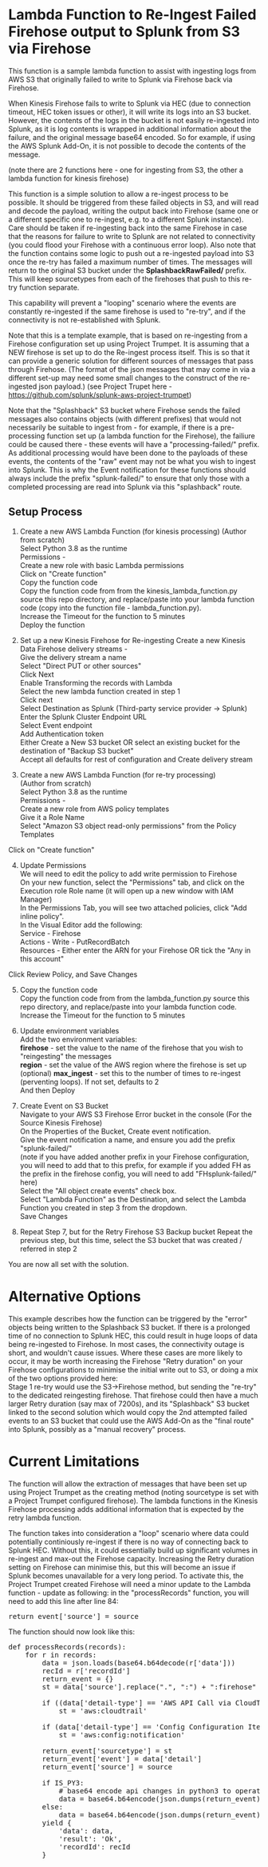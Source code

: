 # Lambda Function to Re-Ingest Failed Firehose output to Splunk from S3 via Firehose

This function is a sample lambda function to assist with ingesting logs from AWS S3 that originally failed to write to Splunk via Firehose back via Firehose.

When Kinesis Firehose fails to write to Splunk via HEC (due to connection timeout, HEC token issues or other), it will write its logs into an S3 bucket. However, the contents of the logs in the bucket is not easily re-ingested into Splunk, as it is log contents is wrapped in additional information about the failure, and the original message base64 encoded. So for example, if using the AWS Splunk Add-On, it is not possible to decode the contents of the message.

(note there are 2 functions here - one for ingesting from S3, the other a lambda function for kinesis firehose)

This function is a simple solution to allow a re-ingest process to be possible. It should be triggered from these failed objects in S3, and will read and decode the payload, writing the output back into Firehose (same one or a different specific one to re-ingest, e.g. to a different Splunk instance). Care should be taken if re-ingesting back into the same Firehose in case that the reasons for failure to write to Splunk are not related to connectivity (you could flood your Firehose with a continuous error loop).
Also note that the function contains some logic to push out a re-ingested payload into S3 once the re-try has failed a maximum number of times. The messages will return to the original S3 bucket under the **SplashbackRawFailed/** prefix. This will keep sourcetypes from each of the firehoses that push to this re-try function separate.

This capability will prevent a "looping" scenario where the events are constantly re-ingested if the same firehose is used to "re-try", and if the connectivity is not re-established with Splunk. 

Note that this is a template example, that is based on re-ingesting from a Firehose configuration set up using Project Trumpet. It is assuming that a NEW firehose is set up to do the Re-ingest process itself. This is so that it can provide a generic solution for different sources of messages that pass through Firehose. (The format of the json messages that may come in via a different set-up may need some small changes to the construct of the re-ingested json payload.)
(see Project Trupet here - https://github.com/splunk/splunk-aws-project-trumpet)

Note that the "Splashback" S3 bucket where Firehose sends the failed messages also contains objects (with different prefixes) that would not necessarily be suitable to ingest from - for example, if there is a pre-processing function set up (a lambda function for the Firehose), the failiure could be caused there - these events will have a "processing-failed/" prefix. As additional processing would have been done to the payloads of these events, the contents of the "raw" event may not be what you wish to ingest into Splunk. This is why the Event notification for these functions should always include the prefix "splunk-failed/" to ensure that only those with a completed processing are read into Splunk via this "splashback" route.

## Setup Process

1. Create a new AWS Lambda Function (for kinesis processing)
(Author from scratch)<br>
Select Python 3.8 as the runtime<br>
Permissions - <br>
Create a new role with basic Lambda permissions<br>
Click on "Create function"<br>
Copy the function code <br>
Copy the function code from from the kinesis_lambda_function.py source this repo directory, and replace/paste into your lambda function code (copy into the function file - lambda_function.py).<br>
Increase the Timeout for the function to 5 minutes<br>
Deploy the function

2. Set up a new Kinesis Firehose for Re-ingesting
Create a new Kinesis Data Firehose delivery streams - <br>
Give the delivery stream a name <br>
Select "Direct PUT or other sources"<br>
Click Next<br>
Enable Transforming the records with Lambda<br>
Select the new lambda function created in step 1<br>
Click next<br>
Select Destination as Splunk (Third-party service provider -> Splunk)<br>
Enter the Splunk Cluster Endpoint URL<br>
Select Event endpoint <br>
Add Authentication token <br>
Either Create a New S3 bucket OR select an existing bucket for the destination of "Backup S3 bucket"<br>
Accept all defaults for rest of configuration and Create delivery stream


3. Create a new AWS Lambda Function (for re-try processing) <br>
(Author from scratch)<br>
Select Python 3.8 as the runtime<br>
Permissions - <br>
Create a new role from AWS policy templates<br>
Give it a Role Name<br>
Select "Amazon S3 object read-only permissions" from the Policy Templates<br>

Click on "Create function"

4. Update Permissions<br>
We will need to edit the policy to add write permission to Firehose<br>
On your new function, select the "Permissions" tab, and click on the Execution role Role name (it will open up a new window with IAM Manager)<br>
In the Permissions Tab, you will see two attached policies, click "Add inline policy". <br>
In the Visual Editor add the following:<br>
Service - Firehose<br>
Actions - Write - PutRecordBatch<br>
Resources - Either enter the ARN for your Firehose OR tick the "Any in this account"<br>

Click Review Policy, and Save Changes

5. Copy the function code <br>
Copy the function code from from the lambda_function.py source this repo directory, and replace/paste into your lambda function code.<br>
Increase the Timeout for the function to 5 minutes

6. Update environment variables<br>
Add the two environment variables:<br>
**firehose** - set the value to the name of the firehose that you wish to "reingesting" the messages <br>
**region** - set the value of the AWS region where the firehose is set up <br>
(optional) **max_ingest** - set this to the number of times to re-ingest (perventing loops). If not set, defaults to 2 <br>
And then Deploy


7. Create Event on S3 Bucket<br>
Navigate to your AWS S3 Firehose Error bucket in the console (For the Source Kinesis Firehose)<br>
On the Properties of the Bucket, Create event notification.<br>
Give the event notification a name, and ensure you add the prefix "splunk-failed/" <br>
(note if you have added another prefix in your Firehose configuration, you will need to add that to this prefix, for example if you added FH as the prefix in the firehose config, you will need to add "FHsplunk-failed/" here)<br>
Select the "All object create events" check box.<br>
Select "Lambda Function" as the Destination, and select the Lambda Function you created in step 3 from the dropdown.<br>
Save Changes<br>

8. Repeat Step 7, but for the Retry Firehose S3 Backup bucket
Repeat the previous step, but this time, select the S3 bucket that was created / referred in step 2


You are now all set with the solution.



# Alternative Options

This example describes how the function can be triggered by the "error" objects being written to the Splashback S3 bucket. If there is a prolonged time of no connection to Splunk HEC, this could result in huge loops of data being re-ingested to Firehose. In most cases, the connectivity outage is short, and wouldn't cause issues. Where these cases are more likely to occur, it may be worth increasing the Firehose "Retry duration" on your Firehose configurations to minimise the initial write out to S3, or doing a mix of the two options provided here: <br>
Stage 1 re-try would use the S3->Firehose method, but sending the "re-try" to the dedicated reingesting firehose. That firehose could then have a much larger Retry duration (say max of 7200s), and its "Splashback" S3 bucket linked to the second solution which would copy the 2nd attempted failed events to an S3 bucket that could use the AWS Add-On as the "final route" into Splunk, possibly as a "manual recovery" process.


# Current Limitations

The function will allow the extraction of messages that have been set up using Project Trumpet as the creating method (noting sourcetype is set with a Project Trumpet configured firehose). The lambda functions in the Kinesis Firehose processing adds additional information that is expected by the retry lambda function. 

The function takes into consideration a "loop" scenario where data could potentially continiously re-ingest if there is no way of connecting back to Splunk HEC. Without this, it could essentially build up significant volumes in re-ingest and max-out the Firehose capacity. Increasing the Retry duration setting on Firehose can minimise this, but this will become an issue if Splunk becomes unavailable for a very long period. To activate this, the Project Trumpet created Firehose will need a minor update to the Lambda function - update as following:
in the "processRecords" function, you will need to add this line after line 84:
<pre>
return_event['source'] = source
</pre>

The function should now look like this:

<pre>
def processRecords(records):
    for r in records:
        data = json.loads(base64.b64decode(r['data']))
        recId = r['recordId']
        return_event = {}
        st = data['source'].replace(".", ":") + ":firehose"
        
        if ((data['detail-type'] == 'AWS API Call via CloudTrail') or (data['detail-type'] == 'AWS Console Sign In via CloudTrail')):
            st = 'aws:cloudtrail'

        if (data['detail-type'] == 'Config Configuration Item Change'):
            st = 'aws:config:notification'

        return_event['sourcetype'] = st
        return_event['event'] = data['detail']
        return_event['source'] = source

        if IS_PY3:
            # base64 encode api changes in python3 to operate exclusively on byte-like objects and bytes
            data = base64.b64encode(json.dumps(return_event).encode('utf-8')).decode()
        else:
            data = base64.b64encode(json.dumps(return_event))
        yield {
            'data': data,
            'result': 'Ok',
            'recordId': recId
        }
</pre>



